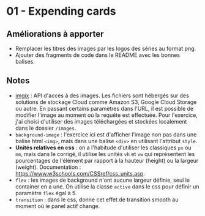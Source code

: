 # 01 - Expending cards

## Améliorations à apporter

- Remplacer les titres des images par les logos des séries au format png.
- Ajouter des fragments de code dans le README avec les bonnes balises.

## Notes

- [imgix](https://dashboard.imgix.com) : API d'accès à des images. Les fichiers sont hébergés sur des solutions de stockage Cloud comme Amazon S3, Google Cloud Storage ou autre. En passant certains paramètres dans l'URL, il est possible de modifier l'image au moment où la requête est effectuée. Pour l'exercice, j'ai choisi d'utiliser des images téléchargées et stockées localement dans le dossier `/images`.
- `background-image` : l'exercice ici est d'afficher l'image non pas dans une balise html `<img>`, mais dans une balise `<div>` en utilisant l'attribut `style`.
- **Unités relatives en css** : on a l'habitude d'utiliser les classiques `px` ou `mm`, mais dans le corrigé, il utilise les unités `vh` et `vw` qui représentent les pourcentages de l'élément par rapport à la hauteur (height) ou la largeur (weight). Documentation : <https://www.w3schools.com/CSSref/css_units.asp>.
- `flex` : les images de background n'ont aucune largeur définie, seul le container en a une. On utilise la classe `active` dans le css pour définir un paramètre `flex` égal à 5.
- `transition` : dans le css, donne cet effet de transition smooth au moment où le panel actif change.
